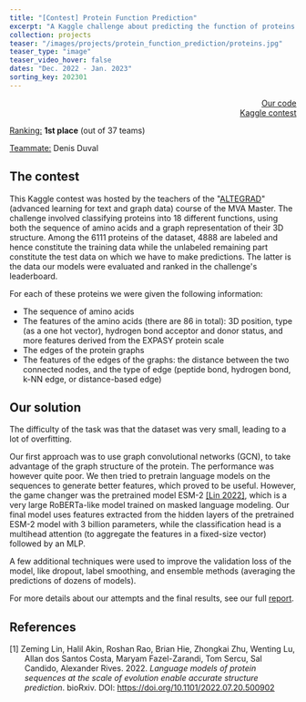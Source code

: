 ```yaml
---
title: "[Contest] Protein Function Prediction"
excerpt: "A Kaggle challenge about predicting the function of proteins from their sequences and 3D structure."
collection: projects
teaser: "/images/projects/protein_function_prediction/proteins.jpg"
teaser_type: "image"
teaser_video_hover: false
dates: "Dec. 2022 - Jan. 2023"
sorting_key: 202301
---
```


<div style="text-align: right"> <a href="https://github.com/ErwanFagnou/Protein_function_prediction" target="_blank"><i class="fab fa-fw fa-github" aria-hidden="true" style="color: #000"></i> Our code</a> </div>

<div style="text-align: right"> <a href="https://github.com/ErwanFagnou/Protein_function_prediction" target="_blank"><i class="fab fa-fw fa-kaggle" aria-hidden="true" style="color: #1fb7f6"></i> Kaggle contest</a> </div>

<ins>Ranking:</ins> **1st place** (out of 37 teams)

<ins>Teammate:</ins> Denis Duval

## The contest
This Kaggle contest was hosted by the teachers of the "[ALTEGRAD](https://www.master-mva.com/cours/cat-deep-learning/)" (advanced learning for text and graph data) course of the MVA Master. The challenge involved classifying proteins into 18 different functions, using both the sequence of amino acids and a graph representation of their 3D structure. Among the 6111 proteins of the dataset, 4888 are labeled and hence constitute the training data while the unlabeled remaining part constitute the test data on which we have to make predictions. The latter is the data our models were evaluated and ranked in the challenge's leaderboard.

For each of these proteins we were given the following information:

- The sequence of amino acids
- The features of the amino acids (there are 86 in total): 3D position, type (as a one hot vector), hydrogen bond acceptor and donor status, and more features derived from the EXPASY protein scale
- The edges of the protein graphs
- The features of the edges of the graphs: the distance between the two connected nodes, and the type of edge (peptide bond, hydrogen bond, k-NN edge, or distance-based edge)

## Our solution

The difficulty of the task was that the dataset was very small, leading to a lot of overfitting.

Our first approach was to use graph convolutional networks (GCN), to take advantage of the graph structure of the protein. The performance was however quite poor. We then tried to pretrain language models on the sequences to generate better features, which proved to be useful. However, the game changer was the pretrained model ESM-2 <a href="#lin22"> [Lin 2022]</a>, which is a very large RoBERTa-like model trained on masked language modeling. Our final model uses features extracted from the hidden layers of the pretrained ESM-2 model with 3 billion parameters, while the classification head is a multihead attention (to aggregate the features in a fixed-size vector) followed by an MLP.

A few additional techniques were used to improve the validation loss of the model, like dropout, label smoothing, and ensemble methods (averaging the predictions of dozens of models).

For more details about our attempts and the final results, see our full [report](https://github.com/ErwanFagnou/Protein_function_prediction/blob/master/report.pdf).

## References

<div style="text-indent: -3ch; margin-left: 3ch">
<p><a id="lin22"></a>[1] Zeming Lin, Halil Akin, Roshan Rao, Brian Hie, Zhongkai Zhu, Wenting Lu, Allan dos Santos Costa, Maryam Fazel-Zarandi, Tom Sercu, Sal Candido, Alexander Rives. 2022. <i>Language models of protein sequences at the scale of evolution enable accurate structure prediction</i>. bioRxiv. DOI: <a href="https://doi.org/10.1101/2022.07.20.500902">https://doi.org/10.1101/2022.07.20.500902</a></p>
</div>
